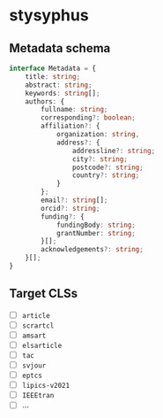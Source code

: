 # stysyphus

## Metadata schema

```typescript
interface Metadata = {
    title: string;
    abstract: string;
    keywords: string[];
    authors: {
        fullname: string;
        corresponding?: boolean;
        affiliation?: {
            organization: string,
            address?: {
                addressline?: string;
                city?: string;
                postcode?: string;
                country?: string;
            }
        };
        email?: string[];
        orcid?: string;
        funding?: {
            fundingBody: string;
            grantNumber: string;
        }[];
        acknowledgements?: string;
    }[];
}
```

## Target CLSs

- [ ] `article`
- [ ] `scrartcl`
- [ ] `amsart`
- [ ] `elsarticle`
- [ ] `tac`
- [ ] `svjour`
- [ ] `eptcs`
- [ ] `lipics-v2021`
- [ ] `IEEEtran`
- [ ] ...
